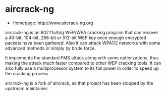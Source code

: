 # aircrack-ng

* Homepage: http://www.aircrack-ng.org

aircrack-ng is an 802.11a/b/g WEP/WPA cracking program that can recover a
 40-bit, 104-bit, 256-bit or 512-bit WEP key once enough encrypted packets
 have been gathered. Also it can attack WPA1/2 networks with some advanced
 methods or simply by brute force.

 It implements the standard FMS attack along with some optimizations, thus
 making the attack much faster compared to other WEP cracking tools. It can
 also fully use a multiprocessor system to its full power in order to speed
 up the cracking process.

 aircrack-ng is a fork of aircrack, as that project has been stopped by the
 upstream maintainer.
